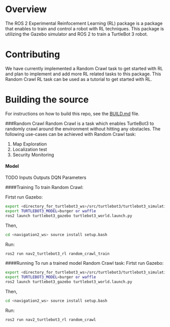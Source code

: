 # Overview
The ROS 2 Experimental Reinfocement Learning (RL) package is a package that enables to train and control a robot with RL techniques.  This package is utilizing the Gazebo simulator and ROS 2 to train a TurtleBot 3 robot. 

# Contributing
We have currently implemented a Random Crawl task to get started with RL and plan to implement and add more RL related tasks to this package. This Random Crawl RL task can be used as a tutorial to get started with RL.

# Building the source
For instructions on how to build this repo, see the [BUILD.md](https://github.intel.com/haghighi/Experimental_RL/blob/master/doc/BUILD.md) file.

###Random Crawl
Random Crawl is a task which enables TurtleBot3 to randomly crawl around the environment without hitting any obstacles.
The following use-cases can be achieved with Random Crawl task:
1. Map Exploration
2. Localization test
3. Security Monitoring

#### Model
TODO
Inputs
Outputs
DQN
Parameters


####Training
To train Random Crawl:

Firtst run Gazebo:
```sh 
export <directory_for_turtlebot3_ws>/src/turtlebot3/turtlebot3_simulations/turtlebot3_gazebo/models
export TURTLEBOT3_MODEL=burger or waffle
ros2 launch turtlebot3_gazebo turtlebot3_world.launch.py
```
Then, 
```sh
cd <navigation2_ws> source install setup.bash
```
Run:
```sh 
ros2 run nav2_turtlebot3_rl random_crawl_train
```

####Running
To run a trained model Random Crawl task:
Firtst run Gazebo:

```sh 
export <directory_for_turtlebot3_ws>/src/turtlebot3/turtlebot3_simulations/turtlebot3_gazebo/models
export TURTLEBOT3_MODEL=burger or waffle
ros2 launch turtlebot3_gazebo turtlebot3_world.launch.py
```

Then, 
```sh
cd <navigation2_ws> source install setup.bash
```
Run:
```sh 
ros2 run nav2_turtlebot3_rl random_crawl
```
